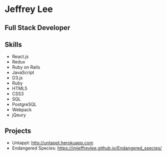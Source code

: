 # Jeffrey Lee
## Full Stack Developer

## Skills

- React.js
- Redux
- Ruby on Rails
- JavaScript
- D3.js
- Ruby
- HTML5
- CSS3
- SQL
- PostgreSQL
- Webpack
- jQeury

## Projects

- Untappt: http://untappt.herokuapp.com
- Endangered Species: https://imjeffreylee.github.io/Endangered_species/
